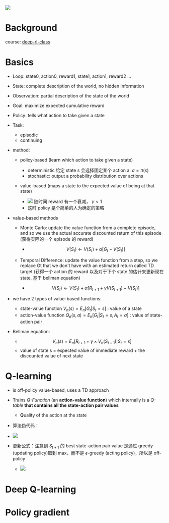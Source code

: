 ![](https://images.pexels.com/photos/1591370/pexels-photo-1591370.jpeg)

# Background

course: [deep-rl-class](https://github.com/huggingface/deep-rl-class)

# Basics

- Loop: state0, action0, reward1, state1, action1, reward2 ...
- State: complete description of the world, no hidden information
- Observation: partial description of the state of the world
- Goal: maximize expected cumulative reward
- Policy: tells what action to take given a state
- Task:

  - episodic
  - continuing
- method:

  - policy-based (learn which action to take given a state)

    - deterministic 给定 state s 会选择固定某个 action a:  $a=\pi(s)$
    - stochastic: output a probability distribution over actions
  - value-based (maps a state to the expected value of being at that state)

    - ![](https://huggingface.co/blog/assets/63_deep_rl_intro/value_1.jpg) 随时间 reward 有一个衰减， $\gamma < 1$
    - 这时 policy 是个简单的人为确定的策略
- value-based methods

  - Monte Carlo: update the value function from a complete episode, and so we use the actual accurate discounted return of this episode (获得实际的一个 episode 的 reward)

    - $$
      V(S_t) \leftarrow V(S_t) + \alpha [G_t - V(S_t)]
      $$
  - Temporal Difference: update the value function from a step, so we replace Gt that we don't have with an estimated return called TD target (获得一个 action 的 reward 以及对于下个 state 的估计来更新现在 state, 基于 bellman equation)

    - $$
      V(S_t) \leftarrow V(S_t) + \alpha [R_{t+1} + \gamma V(S_{t+1})- V(S_t)]
      $$
- we have 2 types of value-based functions:

  - state-value function $V_{\pi}(s)=E_{\pi}[G_t | S_t = s]$ : value of a state
  - action-value function $Q_{\pi}(s, a)=E_{\pi}[G_t | S_t = s, A_t = a]$ : value of state-action pair
- Bellman equation:

  - $$
    V_{\pi}{(s)} = E_{\pi}[R_{t+1} + \gamma \times V_{\pi}(S_{t+1}) | S_t = s]
    $$
  - value of state s = expected value of immediate reward + the discounted value of next state

# Q-learning

- is off-policy value-based, uses a TD approach
- Trains *Q-Function* (an **action-value function**) which internally is a *Q-table* **that contains all the state-action pair values**

  - **Q**uality of the action at the state
- 算法伪代码：
- ![](https://huggingface.co/datasets/huggingface-deep-rl-course/course-images/resolve/main/en/unit3/Q-learning-2.jpg)
- 更新公式：注意到 $S_{t+1}$ 的 best state-action pair value 是通过 greedy (updating policy)取到 max，而不是 $\epsilon$-greedy (acting policy)，所以是 off-policy

  - ![](https://huggingface.co/datasets/huggingface-deep-rl-course/course-images/resolve/main/en/unit3/Q-learning-8.jpg)

# Deep Q-learning

# Policy gradient
